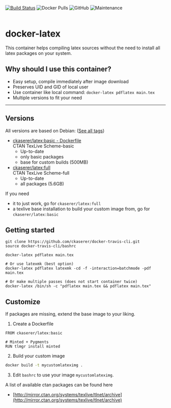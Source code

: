 [![Build Status](https://travis-ci.com/ckaserer/docker-latex.svg?branch=master)](https://travis-ci.com/ckaserer/docker-latex)
![Docker Pulls](https://img.shields.io/docker/pulls/ckaserer/latex)
![GitHub](https://img.shields.io/github/license/ckaserer/docker-latex)
![Maintenance](https://img.shields.io/maintenance/yes/2020)
<br>
<br>

# docker-latex

This container helps compiling latex sources without the need to install all latex packages on your system.

## Why should I use this container?

- Easy setup, compile immediately after image download
- Preserves UID and GID of local user
- Use container like local command: `docker-latex pdflatex main.tex`
- Multiple versions to fit your need

---

## Versions

All versions are based on Debian: ([See all tags](https://hub.docker.com/r/ckaserer/latex/))

- [ckaserer/latex:basic - Dockerfile](https://raw.githubusercontent.com/ckaserer/docker-latex/master/Dockerfilel)<br> CTAN TexLive Scheme-basic
    - Up-to-date
    - only basic packages
    - base for custom builds (500MB)
- [ckaserer/latex:full](https://raw.githubusercontent.com/ckaserer/docker-latex/master/Dockerfile)<br>CTAN TexLive Scheme-full
    - Up-to-date
    - all packages (5.6GB)

If you need

- it to just work, go for `ckaserer/latex:full`
- a texlive base installation to build your custom image from, go for `ckaserer/latex:basic`

## Getting started

```
git clone https://github.com/ckaserer/docker-travis-cli.git
source docker-travis-cli/bashrc

docker-latex pdflatex main.tex

# Or use latexmk (best option)
docker-latex pdflatex latexmk -cd -f -interaction=batchmode -pdf main.tex

# Or make multiple passes (does not start container twice)
docker-latex /bin/sh -c "pdflatex main.tex && pdflatex main.tex"
```

## Customize

If packages are missing, extend the base image to your liking.

1) Create a Dockerfile

```
FROM ckaserer/latex:basic

# Minted + Pygments
RUN tlmgr install minted
```

2) Build your custom image
```bash
docker build -t mycustomlateximg .
```

3) Edit `bashrc` to use your image `mycustomlateximg`.

A list of available ctan packages can be found here

- [http://mirror.ctan.org/systems/texlive/tlnet/archive](http://mirror.ctan.org/systems/texlive/tlnet/archive)